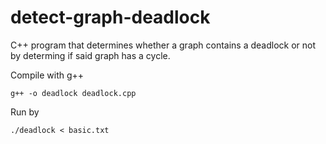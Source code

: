 # detect-graph-deadlock

C++ program that determines whether a graph contains a deadlock or not by determing if said graph has a cycle.

Compile with g++

```
g++ -o deadlock deadlock.cpp
```

Run by

```
./deadlock < basic.txt
```
